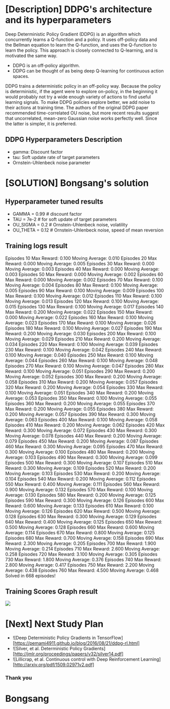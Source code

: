 [image1]: result.png

# [Description] DDPG's architecture and its hyperparameters
Deep Deterministic Policy Gradient (DDPG) is an algorithm which concurrently learns a Q-function and a policy. 
It uses off-policy data and the Bellman equation to learn the Q-function, and uses the Q-function to learn the policy.
This approach is closely connected to Q-learning, and is motivated the same way.
- DDPG is an off-policy algorithm.
- DDPG can be thought of as being deep Q-learning for continuous action spaces.

DDPG trains a deterministic policy in an off-policy way. Because the policy is deterministic, if the agent were to explore on-policy, in the beginning it would probably not try a wide enough variety of actions to find useful learning signals. 
To make DDPG policies explore better, we add noise to their actions at training time. The authors of the original DDPG paper recommended time-correlated OU noise, but more recent results suggest that uncorrelated, mean-zero Gaussian noise works perfectly well. Since the latter is simpler, it is preferred.


## DDPG Hyperparameters Description
- gamma: Discount factor
- tau: Soft update rate of target parameters
- Ornstein-Uhlenbeck noise parameter

# [SOLUTION] Bongsang's solution
## Hyperparameter tuned results
- GAMMA = 0.99            # discount factor
- TAU = 7e-2              # for soft update of target parameters
- OU_SIGMA = 0.2          # Ornstein-Uhlenbeck noise, volatility
- OU_THETA = 0.12         # Ornstein-Uhlenbeck noise, speed of mean reversion

## Training logs result
Episodes 10	Max Reward: 0.100	Moving Average: 0.010
Episodes 20	Max Reward: 0.000	Moving Average: 0.005
Episodes 30	Max Reward: 0.000	Moving Average: 0.003
Episodes 40	Max Reward: 0.000	Moving Average: 0.003
Episodes 50	Max Reward: 0.000	Moving Average: 0.002
Episodes 60	Max Reward: 0.000	Moving Average: 0.002
Episodes 70	Max Reward: 0.100	Moving Average: 0.004
Episodes 80	Max Reward: 0.100	Moving Average: 0.005
Episodes 90	Max Reward: 0.100	Moving Average: 0.009
Episodes 100	Max Reward: 0.100	Moving Average: 0.012
Episodes 110	Max Reward: 0.100	Moving Average: 0.013
Episodes 120	Max Reward: 0.100	Moving Average: 0.015
Episodes 130	Max Reward: 0.100	Moving Average: 0.017
Episodes 140	Max Reward: 0.200	Moving Average: 0.022
Episodes 150	Max Reward: 0.000	Moving Average: 0.022
Episodes 160	Max Reward: 0.100	Moving Average: 0.023
Episodes 170	Max Reward: 0.100	Moving Average: 0.026
Episodes 180	Max Reward: 0.100	Moving Average: 0.027
Episodes 190	Max Reward: 0.200	Moving Average: 0.030
Episodes 200	Max Reward: 0.100	Moving Average: 0.029
Episodes 210	Max Reward: 0.200	Moving Average: 0.034
Episodes 220	Max Reward: 0.100	Moving Average: 0.039
Episodes 230	Max Reward: 0.100	Moving Average: 0.042
Episodes 240	Max Reward: 0.100	Moving Average: 0.040
Episodes 250	Max Reward: 0.100	Moving Average: 0.044
Episodes 260	Max Reward: 0.100	Moving Average: 0.048
Episodes 270	Max Reward: 0.100	Moving Average: 0.047
Episodes 280	Max Reward: 0.100	Moving Average: 0.051
Episodes 290	Max Reward: 0.200	Moving Average: 0.052
Episodes 300	Max Reward: 0.200	Moving Average: 0.058
Episodes 310	Max Reward: 0.200	Moving Average: 0.057
Episodes 320	Max Reward: 0.200	Moving Average: 0.054
Episodes 330	Max Reward: 0.100	Moving Average: 0.051
Episodes 340	Max Reward: 0.200	Moving Average: 0.053
Episodes 350	Max Reward: 0.100	Moving Average: 0.055
Episodes 360	Max Reward: 0.200	Moving Average: 0.055
Episodes 370	Max Reward: 0.200	Moving Average: 0.055
Episodes 380	Max Reward: 0.200	Moving Average: 0.057
Episodes 390	Max Reward: 0.300	Moving Average: 0.063
Episodes 400	Max Reward: 0.100	Moving Average: 0.058
Episodes 410	Max Reward: 0.200	Moving Average: 0.062
Episodes 420	Max Reward: 0.300	Moving Average: 0.072
Episodes 430	Max Reward: 0.300	Moving Average: 0.078
Episodes 440	Max Reward: 0.200	Moving Average: 0.079
Episodes 450	Max Reward: 0.200	Moving Average: 0.087
Episodes 460	Max Reward: 0.300	Moving Average: 0.095
Episodes 470	Max Reward: 0.300	Moving Average: 0.100
Episodes 480	Max Reward: 0.200	Moving Average: 0.103
Episodes 490	Max Reward: 0.300	Moving Average: 0.099
Episodes 500	Max Reward: 0.300	Moving Average: 0.107
Episodes 510	Max Reward: 0.300	Moving Average: 0.109
Episodes 520	Max Reward: 0.200	Moving Average: 0.103
Episodes 530	Max Reward: 0.200	Moving Average: 0.104
Episodes 540	Max Reward: 0.200	Moving Average: 0.112
Episodes 550	Max Reward: 0.400	Moving Average: 0.111
Episodes 560	Max Reward: 0.900	Moving Average: 0.132
Episodes 570	Max Reward: 0.100	Moving Average: 0.130
Episodes 580	Max Reward: 0.200	Moving Average: 0.125
Episodes 590	Max Reward: 0.300	Moving Average: 0.126
Episodes 600	Max Reward: 0.600	Moving Average: 0.133
Episodes 610	Max Reward: 0.100	Moving Average: 0.126
Episodes 620	Max Reward: 0.500	Moving Average: 0.128
Episodes 630	Max Reward: 0.300	Moving Average: 0.129
Episodes 640	Max Reward: 0.400	Moving Average: 0.125
Episodes 650	Max Reward: 0.500	Moving Average: 0.128
Episodes 660	Max Reward: 0.600	Moving Average: 0.114
Episodes 670	Max Reward: 0.800	Moving Average: 0.125
Episodes 680	Max Reward: 0.700	Moving Average: 0.158
Episodes 690	Max Reward: 2.300	Moving Average: 0.205
Episodes 700	Max Reward: 1.900	Moving Average: 0.214
Episodes 710	Max Reward: 2.600	Moving Average: 0.258
Episodes 720	Max Reward: 3.100	Moving Average: 0.305
Episodes 730	Max Reward: 1.800	Moving Average: 0.376
Episodes 740	Max Reward: 2.800	Moving Average: 0.417
Episodes 750	Max Reward: 2.200	Moving Average: 0.438
Episodes 760	Max Reward: 4.500	Moving Average: 0.468
Solved in 668 episodes!                 


## Training Scores Graph result
![][image1]

# [Next] Next Study Plan
- ![Deep Deterministic Policy Gradients in TensorFlow][https://pemami4911.github.io/blog/2016/08/21/ddpg-rl.html]
- ![Silver, et al. Deterministic Policy Gradients][http://jmlr.org/proceedings/papers/v32/silver14.pdf]
- ![Lillicrap, et al. Continuous control with Deep Reinforcement Learning][http://arxiv.org/pdf/1509.02971v2.pdf]


### Thank you
# Bongsang
